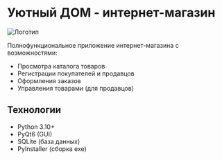 # Уютный ДОМ - интернет-магазин

![Логотип](data/images/logo.png)

Полнофункциональное приложение интернет-магазина с возможностями:
- Просмотра каталога товаров
- Регистрации покупателей и продавцов
- Оформления заказов
- Управления товарами (для продавцов)

## Технологии

- Python 3.10+
- PyQt6 (GUI)
- SQLite (база данных)
- PyInstaller (сборка exe)
